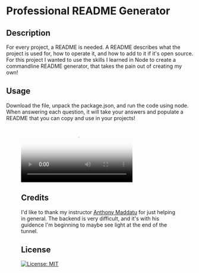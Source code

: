 # Professional README Generator 

## Description

For every project, a README is needed. A README describes what the project is used for, how to operate it, and how to add to it if it's open source. For this project I wanted to use the skills I learned in Node to create a commandline README generator, that takes the pain out of creating my own!

## Usage

Download the file, unpack the package.json, and run the code using node. When answering each question, it will take your answers and populate a README that you can copy and use in your projects!

<figure class="video_container">
  <video controls="true" allowfullscreen="true" poster="./media/Poster.jpg">
    <source src="./media/0.5-README-video.webm" type="video/webm">
  </video>


## Credits

I'd like to thank my instructor [Anthony Maddatu](https://github.com/amaddatu) for just helping in general. The backend is very difficult, and it's with his guidence I'm beginning to maybe see light at the end of the tunnel. 

## License

[![License: MIT](https://img.shields.io/badge/License-MIT-yellow.svg)](https://opensource.org/licenses/MIT)